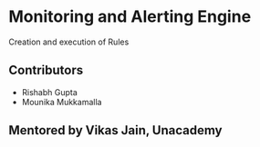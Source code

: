 # Monitoring and Alerting Engine

Creation and execution of Rules

## Contributors

- Rishabh Gupta
- Mounika Mukkamalla

## Mentored by Vikas Jain, Unacademy